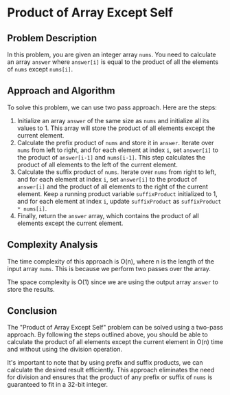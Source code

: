 # Product of Array Except Self

## Problem Description

In this problem, you are given an integer array `nums`. You need to calculate an array `answer` where `answer[i]` is equal to the product of all the elements of `nums` except `nums[i]`.

## Approach and Algorithm

To solve this problem, we can use two pass approach. Here are the steps:

1. Initialize an array `answer` of the same size as `nums` and initialize all its values to 1. This array will store the product of all elements except the current element.
2. Calculate the prefix product of `nums` and store it in `answer`. Iterate over `nums` from left to right, and for each element at index `i`, set `answer[i]` to the product of `answer[i-1]` and `nums[i-1]`. This step calculates the product of all elements to the left of the current element.
3. Calculate the suffix product of `nums`. Iterate over `nums` from right to left, and for each element at index `i`, set `answer[i]` to the product of `answer[i]` and the product of all elements to the right of the current element. Keep a running product variable `suffixProduct` initialized to 1, and for each element at index `i`, update `suffixProduct` as `suffixProduct * nums[i]`.
4. Finally, return the `answer` array, which contains the product of all elements except the current element.

## Complexity Analysis

The time complexity of this approach is O(n), where n is the length of the input array `nums`. This is because we perform two passes over the array.

The space complexity is O(1) since we are using the output array `answer` to store the results.

## Conclusion

The "Product of Array Except Self" problem can be solved using a two-pass approach. By following the steps outlined above, you should be able to calculate the product of all elements except the current element in O(n) time and without using the division operation.

It's important to note that by using prefix and suffix products, we can calculate the desired result efficiently. This approach eliminates the need for division and ensures that the product of any prefix or suffix of `nums` is guaranteed to fit in a 32-bit integer.

